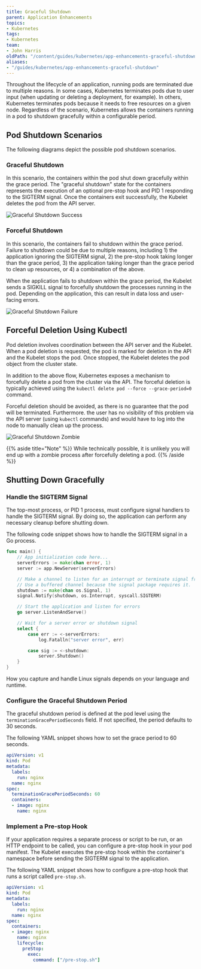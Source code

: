 ```yaml
---
title: Graceful Shutdown
parent: Application Enhancements
topics:
- Kubernetes
tags:
- Kubernetes
team:
- John Harris
oldPath: "/content/guides/kubernetes/app-enhancements-graceful-shutdown.md"
aliases:
- "/guides/kubernetes/app-enhancements-graceful-shutdown"
---
```


Throughout the lifecycle of an application, running pods are terminated due to
multiple reasons. In some cases, Kubernetes terminates pods due to user input
(when updating or deleting a deployment, for example). In others, Kubernetes
terminates pods because it needs to free resources on a given node. Regardless
of the scenario, Kubernetes allows the containers running in a pod to shutdown
gracefully within a configurable period.

## Pod Shutdown Scenarios

The following diagrams depict the possible pod shutdown scenarios.

### Graceful Shutdown

In this scenario, the containers within the pod shut down gracefully within the
grace period. The "graceful shutdown" state for the containers represents the
execution of an optional pre-stop hook and PID 1 responding to the SIGTERM
signal. Once the containers exit successfully, the Kubelet deletes the pod from
the API server.

![Graceful Shutdown Success](/images/guides/kubernetes/app-enhancements/diagrams/graceful_shutdown_success.png)

### Forceful Shutdown

In this scenario, the containers fail to shutdown within the grace period.
Failure to shutdown could be due to multiple reasons, including 1) the
application ignoring the SIGTERM signal, 2) the pre-stop hook taking longer than
the grace period, 3) the application taking longer than the grace period to
clean up resources, or 4) a combination of the above.

When the application fails to shutdown within the grace period, the Kubelet
sends a SIGKILL signal to forcefully shutdown the processes running in the pod.
Depending on the application, this can result in data loss and user-facing
errors.

![Graceful Shutdown Failure](/images/guides/kubernetes/app-enhancements/diagrams/graceful_shutdown_failure.png)

## Forceful Deletion Using Kubectl

Pod deletion involves coordination between the API server and the Kubelet. When
a pod deletion is requested, the pod is marked for deletion in the API and the
Kubelet stops the pod. Once stopped, the Kubelet deletes the pod object from the
cluster state.

In addition to the above flow, Kubernetes exposes a mechanism to forcefully
delete a pod from the cluster via the API. The forceful deletion is typically
achieved using the `kubectl delete pod --force --grace-period=0` command.

Forceful deletion should be avoided, as there is no guarantee that the pod will
be terminated. Furthermore. the user has no visibility of this problem via the
API server (using `kubectl` commands) and would have to log into the node to
manually clean up the process.

![Graceful Shutdown Zombie](/images/guides/kubernetes/app-enhancements/diagrams/graceful_shutdown_zombie.png)

{{% aside title="Note" %}}
While technically possible, it is unlikely you will end up with a zombie process
after forcefully deleting a pod.
{{% /aside %}}

## Shutting Down Gracefully

### Handle the SIGTERM Signal

The top-most process, or PID 1 process, must configure signal handlers to handle
the SIGTERM signal. By doing so, the application can perform any necessary
cleanup before shutting down.

The following code snippet shows how to handle the SIGTERM signal in a Go process.

```go
func main() {
    // App initialization code here...
    serverErrors := make(chan error, 1)
    server := app.NewServer(serverErrors)

    // Make a channel to listen for an interrupt or terminate signal from the OS.
    // Use a buffered channel because the signal package requires it.
    shutdown := make(chan os.Signal, 1)
    signal.Notify(shutdown, os.Interrupt, syscall.SIGTERM)

    // Start the application and listen for errors
    go server.ListenAndServe()

    // Wait for a server error or shutdown signal
    select {
        case err := <-serverErrors:
            log.Fatalln("server error", err)

        case sig := <-shutdown:
            server.Shutdown()
    }
}
```

How you capture and handle Linux signals depends on your language and runtime.

### Configure the Graceful Shutdown Period

The graceful shutdown period is defined at the pod level using the
`terminationGracePeriodSeconds` field. If not specified, the period defaults to
30 seconds.

The following YAML snippet shows how to set the grace period to 60 seconds.

```yaml
apiVersion: v1
kind: Pod
metadata:
  labels:
    run: nginx
  name: nginx
spec:
  terminationGracePeriodSeconds: 60
  containers:
  - image: nginx
    name: nginx
```

### Implement a Pre-stop Hook

If your application requires a separate process or script to be run, or an HTTP
endpoint to be called, you can configure a pre-stop hook in your pod manifest.
The Kubelet executes the pre-stop hook within the container's namespace before
sending the SIGTERM signal to the application.

The following YAML snippet shows how to configure a pre-stop hook that runs a
script called `pre-stop.sh`.

```yaml
apiVersion: v1
kind: Pod
metadata:
  labels:
    run: nginx
  name: nginx
spec:
  containers:
  - image: nginx
    name: nginx
    lifecycle:
      preStop:
        exec:
          command: ["/pre-stop.sh"]
```
